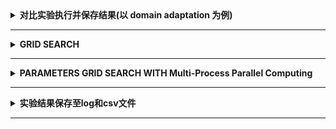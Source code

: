 
<details> 
    <summary><strong>   对比实验执行并保存结果(以 domain adaptation 为例)   </strong></summary>

```python
method = 'DGSA' #point the method name

reusltfile = './results/results_{}.csv'.format(method) # define the results saving path
Acc_dict = {'method':method}  
Acc_list = []
for i in domains:
    for j in domains:
        if i != j:
            Xs, Ys, Xt, Yt = loadofficehome(i,j)
            t0 = time.time()

            # check if the code can run
            # acc = np.random.rand(1)[0]

            if method == 'svm':
              ...
            elif method == 'pca':
              ...

            runningTime = time.time()-t0

            print('{} | {}-{} | Acc: {:0.4f} | Time: {:0.4f} |'.format(method, i[0], j[0], acc, runningTime))

            print('-'*35)
            Acc_list.append(acc)
            Acc_dict['{}-{}'.format(i[0], j[0])] = [round(acc*100, 1)]

addResulttoCSV(Acc_dict, reusltfile)
```
</details>

----------------------------------------------------------------------------------------------------------------------------------------

<details> 
    <summary><strong>   GRID SEARCH   </strong></summary>

```python

# EXPERIMENTS FOR PARAMETERS GRID SEARCH.
from sklearn.model_selection import ParameterGrid

class MODEL:
    def __init__(self, param1=1, param2=4, param3 ='t'):
        self.param1, self.param2, self.param3 = param1, param2, param3
    def fit(self):
        print(self.param1, self.param2, self.param3)

# CHANGEABLE
model = MODEL()
param_search_dict = {'param1': [1, 2], 'param2': [4, 5], 'param3':['t','m','d']} #CAN CHOOSE PARTS OF THE PARAMETERS

# DON'T CHANGE
param_grid = ParameterGrid(param_search_dict)
for param_cur_dict in param_grid:
    for param_name in param_cur_dict:
        locals()[param_name] = param_cur_dict[param_name]
# CHANGEABLE
    model = MODEL(param1=param1, param2=param2, param3=param3)
    # MAY PLAY REPEATED RUNNING HERE
    model.fit()
    print(param_cur_dict)
    print('-'*50)


#TODO:
'''
1. save the results.
2. with cross validation and test set.
3. parallelize
'''

```
</details>

----------------------------------------------------------------------------------------------------------------------------------------

<details> 
    <summary><strong>   PARAMETERS GRID SEARCH WITH Multi-Process Parallel Computing   </strong></summary>

```python
# EXPERIMENTS FOR PARAMETERS GRID SEARCH WITH Multi-Process Parallel Computing
from sklearn.model_selection import ParameterGrid
import multiprocessing
import time
from sys import stdout


class MODEL:
	def __init__(self, param1=1, param2=4, param3='t'):
		super(MODEL, self).__init__()
		self.param1, self.param2, self.param3 = param1, param2, param3
	def fit(self):
		stdout.write('param1: {} | param2: {} | param3: {} | 5s\n'.format(self.param1, self.param2, self.param3))
		time.sleep(2)

	def pipe(self, param1=1, param2=4, param3='t'):
		self.__init__(param1, param2, param3)
		self.fit()

if __name__ == '__main__':
	### LOCAL ADAPTATION STEP1: DEFINE THE PARAMETER GRID AND MODEL.
	param_search_dict = {'param1': [1, 2], 'param2': [4, 5],'param3': ['t', 'm', 'd']}  # MUST CONTAIN ALL PARAMETERS
	model = MODEL()
	# DON'T CHANGE
	param_grid_dict = ParameterGrid(param_search_dict)
	param_grid_list = [tuple(param_cur_dict.values()) for param_cur_dict in param_grid_dict]
	cores = multiprocessing.cpu_count()
	with multiprocessing.Pool(processes=cores) as pool:
		t0 = time.time()
		### LOCAL ADAPTATION STEP2: DEFINE THE SOLVER PIPELINE.
		pool.starmap(model.pipe, param_grid_list)
		pool.close()
		pool.join()
		runningtime = time.time()-t0
		print(runningtime)
```
</details>

----------------------------------------------------------------------------------------------------------------------------------------

<details><summary><strong>   实验结果保存至log和csv文件  </strong></summary><blockquote>

```python
'''
resultPath = 'results'
os.makedirs(resultPath, exist_ok=True)
init_logging(output_dir='results/logs', file_name='test')
logger = logging.getLogger(__name__)

results = pd.DataFrame({'dataset':[], 'model':[], 'acc':[]})
results = results.append({'dataset': "set1", 'model': "knn", 'acc': 3, 'Paras': f"gamma={3}"}, ignore_index=True)
results = results.append({'dataset': "set2", 'model': "svm"}, ignore_index=True)
results.fillna(0, inplace=True)

results.to_csv(resultPath+'/test.csv')
resultTable = tabulate(results, headers='keys', tablefmt='psql',showindex="never")
logger.info(f'ResultTable:\n{resultTable}')
```

</blockquote></details>

-----------------------------------------------------------------------------------------------------------------------------------



